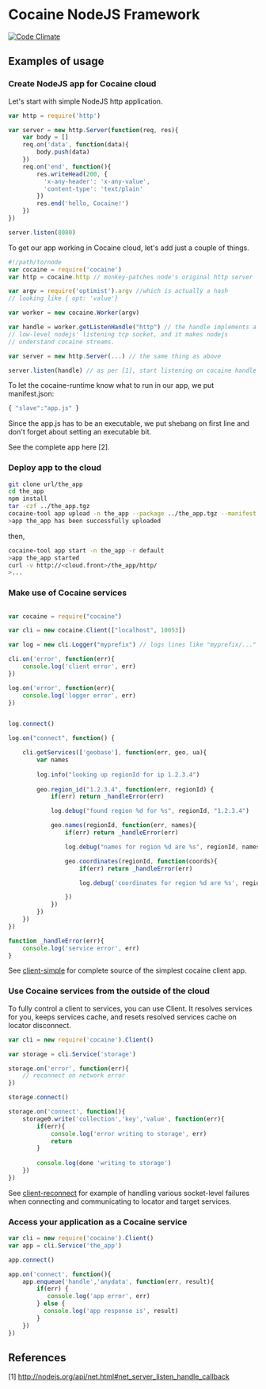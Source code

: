 # Cocaine NodeJS Framework

[![Code Climate](https://codeclimate.com/github/cocaine/cocaine-framework-nodejs.png)](https://codeclimate.com/github/cocaine/cocaine-framework-nodejs)

## Examples of usage

### Create NodeJS app for Cocaine cloud

Let's start with simple NodeJS http application.

```js
var http = require('http')

var server = new http.Server(function(req, res){
    var body = []
    req.on('data', function(data){
        body.push(data)
    })
    req.on('end', function(){
        res.writeHead(200, {
          'x-any-header': 'x-any-value',
          'content-type': 'text/plain'
        })
        res.end('hello, Cocaine!')
    })
})

server.listen(8080)
```

To get our app working in Cocaine cloud, let's add just a couple of things.

```js
#!/path/to/node
var cocaine = require('cocaine')
var http = cocaine.http // monkey-patches node's original http server

var argv = require('optimist').argv //which is actually a hash
// looking like { opt: 'value'}

var worker = new cocaine.Worker(argv)

var handle = worker.getListenHandle("http") // the handle implements a
// low-level nodejs' listening tcp socket, and it makes nodejs
// understand cocaine streams.

var server = new http.Server(...) // the same thing as above

server.listen(handle) // as per [1], start listening on cocaine handle
```

To let the cocaine-runtime know what to run in our app, we put
manifest.json:

```js
{ "slave":"app.js" }
```

Since the app.js has to be an executable, we put shebang on first line
and don't forget about setting an executable bit.

See the complete app here [2].

### Deploy app to the cloud

```bash
git clone url/the_app
cd the_app
npm install
tar -czf ../the_app.tgz
cocaine-tool app upload -n the_app --package ../the_app.tgz --manifest manifest.json
>app the_app has been successfully uploaded
```

then,

```bash
cocaine-tool app start -n the_app -r default
>app the_app started
curl -v http://<cloud.front>/the_app/http/
>...
```

### Make use of Cocaine services

```js

var cocaine = require("cocaine")

var cli = new cocaine.Client(["localhost", 10053])

var log = new cli.Logger("myprefix") // logs lines like "myprefix/..."

cli.on('error', function(err){
    console.log('client error', err)
})

log.on('error', function(err){
    console.log('logger error', err)
})


log.connect()

log.on("connect", function() {

    cli.getServices(['geobase'], function(err, geo, ua){
        var names
        
        log.info("looking up regionId for ip 1.2.3.4")
        
        geo.region_id("1.2.3.4", function(err, regionId) {
            if(err) return _handleError(err)

            log.debug("found region %d for %s", regionId, "1.2.3.4")

            geo.names(regionId, function(err, names){
                if(err) return _handleError(err)

                log.debug("names for region %d are %s", regionId, names.join())

                geo.coordinates(regionId, function(coords){
                    if(err) return _handleError(err)

                    log.debug('coordinates for region %d are %s', regionId, coords.join())

                })
            })
        })
    })
})

function _handleError(err){
    console.log('service error', err)
}
```

See
 [client-simple](http://github.com/cocaine/cocaine-framework-nodejs/blob/master/sample/client.0.js)
 for complete source of the simplest cocaine client app.

### Use Cocaine services from the outside of the cloud

To fully control a client to services, you can use
Client. It resolves services for you, keeps services cache, and resets
resolved services cache on locator disconnect.


```js
var cli = new require('cocaine').Client()

var storage = cli.Service('storage')

storage.on('error', function(err){
    // reconnect on network error
})

storage.connect()

storage.on('connect', function(){
    storage0.write('collection','key','value', function(err){
        if(err){
            console.log('error writing to storage', err)
            return
        }
        
        console.log(done 'writing to storage')
    })
})
```

See [client-reconnect](http://github.com/cocaine/cocaine-framework-nodejs/sample/client.1.js)
for example of handling various socket-level failures when connecting
and communicating to locator and target services.

### Access your application as a Cocaine service

```js
var cli = new require('cocaine').Client()
var app = cli.Service('the_app')

app.connect()

app.on('connect', function(){
    app.enqueue('handle','anydata', function(err, result){
        if(err) {
           console.log('app error', err)
        } else {
          console.log('app response is', result)
        }
    })
})

```

## References

[1] http://nodejs.org/api/net.html#net_server_listen_handle_callback

